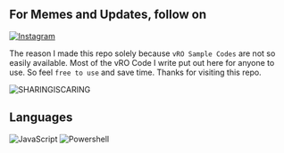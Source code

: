 ## For Memes and Updates, follow on 
[![Instagram](https://img.shields.io/badge/Instagram-E4405F?style=for-the-badge&logo=instagram&logoColor=white)](https://www.instagram.com/vmware_vro/)

The reason I made this repo solely because `vRO Sample Codes` are not so easily available.
Most of the vRO Code I write put out here for anyone to use. So feel `free to use` and save time.
Thanks for visiting this repo.

![SHARINGISCARING](http://ForTheBadge.com/images/badges/built-with-love.svg)


## Languages
![JavaScript](https://img.shields.io/badge/JavaScript-F7DF1E?style=for-the-badge&logo=javascript&logoColor=black)
![Powershell](https://img.shields.io/badge/Windows-0078D6?style=for-the-badge&logo=windows&logoColor=white)



